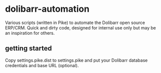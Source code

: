 # dolibarr-automation
Various scripts (written in Pike) to automate the Dolibarr open source ERP/CRM. Quick and dirty code, designed for internal use only but may be an inspiration for others.

## getting started
Copy settings.pike.dist to settings.pike and put your Dolibarr database credentials and base URL (optional).

